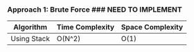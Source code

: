 ### Approach 1: Brute Force  ### NEED TO IMPLEMENT

| Algorithm              | Time Complexity          | Space Complexity  |
|----------------------- | ------------------------ | ----------------- |
| Using Stack            | O(N^2)                   | O(1)              |

